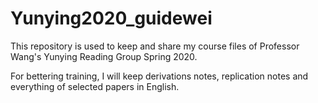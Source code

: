 # Yunying2020_guidewei
This repository is used to keep and share my course files of Professor Wang's Yunying Reading Group  Spring 2020.

For bettering training, I will keep derivations notes, replication notes and everything of selected papers in English.